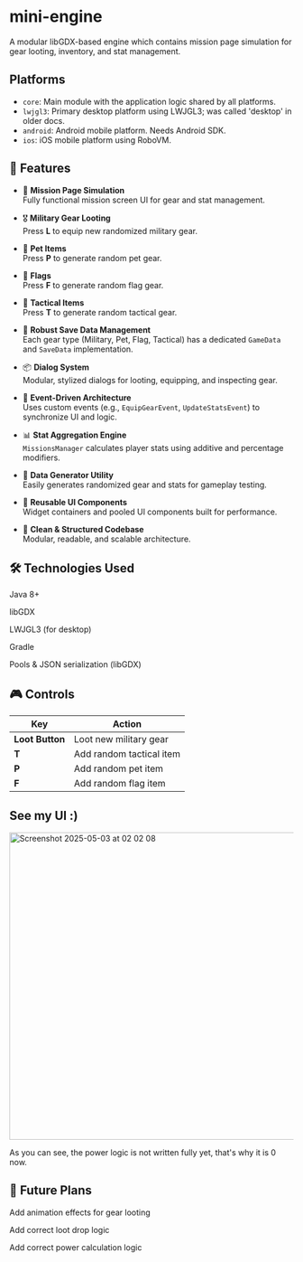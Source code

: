 # mini-engine

A modular libGDX-based engine which contains mission page simulation for gear looting, inventory, and stat management.

## Platforms

- `core`: Main module with the application logic shared by all platforms.
- `lwjgl3`: Primary desktop platform using LWJGL3; was called 'desktop' in older docs.
- `android`: Android mobile platform. Needs Android SDK.
- `ios`: iOS mobile platform using RoboVM.

## 🌟 Features

- 🎯 **Mission Page Simulation**  
  Fully functional mission screen UI for gear and stat management.

- 🎖️ **Military Gear Looting**  
  Press **L** to equip new randomized military gear.

- 🐾 **Pet Items**  
  Press **P** to generate random pet gear.

- 🚩 **Flags**  
  Press **F** to generate random flag gear.

- 🧠 **Tactical Items**  
  Press **T** to generate random tactical gear.

- 💾 **Robust Save Data Management**  
  Each gear type (Military, Pet, Flag, Tactical) has a dedicated `GameData` and `SaveData` implementation.

- 📦 **Dialog System**  
  Modular, stylized dialogs for looting, equipping, and inspecting gear.

- 🔔 **Event-Driven Architecture**  
  Uses custom events (e.g., `EquipGearEvent`, `UpdateStatsEvent`) to synchronize UI and logic.

- 📊 **Stat Aggregation Engine**  
  `MissionsManager` calculates player stats using additive and percentage modifiers.

- 🧪 **Data Generator Utility**  
  Easily generates randomized gear and stats for gameplay testing.

- 🧰 **Reusable UI Components**  
  Widget containers and pooled UI components built for performance.

- 🧼 **Clean & Structured Codebase**  
  Modular, readable, and scalable architecture.


## 🛠️ Technologies Used
Java 8+

libGDX

LWJGL3 (for desktop)

Gradle

Pools & JSON serialization (libGDX)

## 🎮 Controls

| Key | Action                                      |
|-----------------|---------------------------------|
| **Loot Button** | Loot new military gear          |
|     **T**       | Add random tactical item        |
|     **P**       | Add random pet item             |
|     **F**       | Add random flag item            | 


## See my UI :)
<img width="544" alt="Screenshot 2025-05-03 at 02 02 08" src="https://github.com/user-attachments/assets/7350848a-7107-4cf9-b0fd-36cd802120d5" />

As you can see, the power logic is not written fully yet, that's why it is 0 now.

## 🔮 Future Plans

Add animation effects for gear looting

Add correct loot drop logic

Add correct power calculation logic

